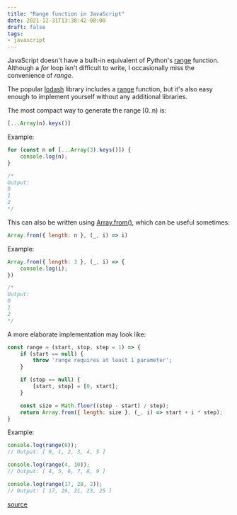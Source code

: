 ```yaml
---
title: "Range function in JavaScript"
date: 2021-12-31T13:38:42-08:00
draft: false
tags:
- javascript
---
```

JavaScript doesn't have a built-in equivalent of Python's [range](https://docs.python.org/3/library/functions.html#func-range) function. Although a _for_ loop isn't difficult to write, I occasionally miss the convenience of _range_.

The popular [lodash](https://lodash.com/) library includes a [range](https://lodash.com/docs/#range) function, but it's also easy enough to implement yourself without any additional libraries.

The most compact way to generate the range [0..n) is:
```javascript
[...Array(n).keys()]
```

Example:
```javascript
for (const n of [...Array(3).keys()]) {
    console.log(n);
}

/*
Output:
0
1
2
*/
```

This can also be written using [Array.from()](https://developer.mozilla.org/en-US/docs/Web/JavaScript/Reference/Global_Objects/Array/from), which can be useful sometimes:
```javascript
Array.from({ length: n }, (_, i) => i)
```

Example:
```javascript
Array.from({ length: 3 }, (_, i) => {
    console.log(i);
})

/*
Output:
0
1
2
*/
```

A more elaborate implementation may look like:
```javascript
const range = (start, stop, step = 1) => {
    if (start == null) {
        throw 'range requires at least 1 parameter';
    }

    if (stop == null) {
        [start, stop] = [0, start];
    }

    const size = Math.floor((stop - start) / step);
    return Array.from({ length: size }, (_, i) => start + i * step);
}
```

Example:
```javascript
console.log(range(6));
// Output: [ 0, 1, 2, 3, 4, 5 ]

console.log(range(4, 10));
// Output: [ 4, 5, 6, 7, 8, 9 ]

console.log(range(17, 28, 2));
// Output: [ 17, 19, 21, 23, 25 ]
```

[source](https://stackoverflow.com/questions/3895478/does-javascript-have-a-method-like-range-to-generate-a-range-within-the-supp)
